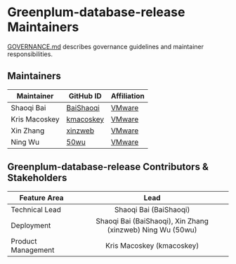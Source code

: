 # Greenplum-database-release Maintainers

[GOVERNANCE.md](https://github.com/greenplum-db/greenplum-database-release/blob/master/GOVERNANCE.md) describes governance guidelines and maintainer responsibilities.

## Maintainers

| Maintainer | GitHub ID | Affiliation |
| --------------- | --------- | ----------- |
| Shaoqi Bai | [BaiShaoqi](https://github.com/BaiShaoqi) | [VMware](https://www.github.com/vmware/) |
| Kris Macoskey | [kmacoskey](https://github.com/kmacoskey) | [VMware](https://www.github.com/vmware/) |
| Xin Zhang | [xinzweb](https://github.com/xinzweb) | [VMware](https://www.github.com/vmware/) |
| Ning Wu | [50wu](https://github.com/50wu) | [VMware](https://www.github.com/vmware/) |

## Greenplum-database-release Contributors & Stakeholders

| Feature Area | Lead |
| ----------------------------- | :---------------------: |
| Technical Lead | Shaoqi Bai (BaiShaoqi) |
| Deployment | Shaoqi Bai (BaiShaoqi), Xin Zhang (xinzweb) Ning Wu (50wu) | 
| Product Management | Kris Macoskey (kmacoskey) |